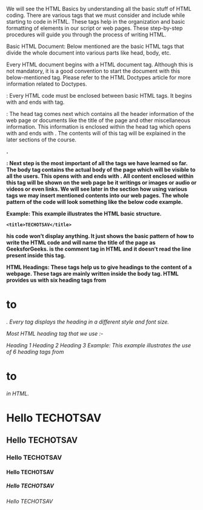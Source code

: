 We will see the HTML Basics by understanding all the basic stuff of HTML coding. There are various tags that we must consider and include while starting to code in HTML. These tags help in the organization and basic formatting of elements in our script or web pages. These step-by-step procedures will guide you through the process of writing HTML.

Basic HTML Document: Below mentioned are the basic HTML tags that divide the whole document into various parts like head, body, etc.

Every HTML document begins with a HTML document tag. Although this is not mandatory, it is a good convention to start the document with this below-mentioned tag. Please refer to the HTML Doctypes article for more information related to Doctypes.

**<html>** : Every HTML code must be enclosed between basic HTML tags. It begins with <html> and ends with </html> tag.

**<head>**: The head tag comes next which contains all the header information of the web page or documents like the title of the page and other miscellaneous information. This information is enclosed within the head tag which opens with <head> and ends with </head>. The contents will of this tag will be explained in the later sections of the course.

**<title>**: We can mention the title of a web page using the <title> tag. This is header information and hence is mentioned within the header tags. The tag begins with <title> and ends with </title>.

**<body>** : Next step is the most important of all the tags we have learned so far. The body tag contains the actual body of the page which will be visible to all the users. This opens with <body> and ends with </body>. All content enclosed within this tag will be shown on the web page be it writings or images or audio or videos or even links. We will see later in the section how using various tags we may insert mentioned contents into our web pages.
The whole pattern of the code will look something like the below code example.

**Example**: This example illustrates the HTML basic structure.

<html>

<head>
	<!-- Information about the page -->
	<!--This is the comment tag-->
	
	<title>TECHOTSAV</title>
</head>

<body>
	<!--Contents of the webpage-->
</body>

</html>


<html>his code won’t display anything. It just shows the basic pattern of how to write the HTML code and will name the title of the page as GeeksforGeeks. <! – – comment here – – > is the comment tag in HTML and it doesn’t read the line present inside this tag.

HTML Headings: These tags help us to give headings to the content of a webpage. These tags are mainly written inside the body tag. HTML provides us with six heading tags from <h1> to <h6>. Every tag displays the heading in a different style and font size.  

Most HTML heading tag that we use :- 

Heading 1 
Heading 2
Heading 3 
Example: This example illustrates the use of 6 heading tags from <h1> to <h6> in HTML.

<html>

<head>
	<title>TECHOTSAV</title>
</head>

<body>
	<h1>Hello TECHOTSAV</h1>
	<h2>Hello TECHOTSAV</h2>
	<h3>Hello TECHOTSAV</h3>
	<h4>Hello TECHOTSAV</h4>
	<h5>Hello TECHOTSAV</h5>
	<h6>Hello TECHOTSAV</h6>
</body>

</html>

